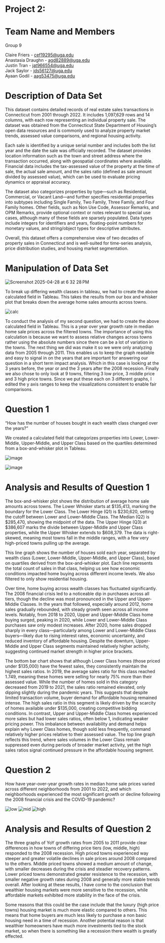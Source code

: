 # Project 2: 

# Team Name and Members 
Group 9 <be>

Claire Friers - cef19295@uga.edu <br/>
Anastasia Draughn - agd82889@uga.edu <br/>
Justin Tran - jat966554@uga.edu <br/>
Jack Saylor - jds56127@uga.edu <br/>
Ayaan Godil - aag53475@uga.edu

# Description of Data Set
This dataset contains detailed records of real estate sales transactions in Connecticut from 2001 through 2022. It includes 1,097,629 rows and 14 columns, with each row representing an individual property sale. The dataset was obtained from the Connecticut State Department of Housing’s open data resources and is commonly used to analyze property market trends, assessed value comparisons, and regional housing activity.

Each sale is identified by a unique serial number and includes both the list year and the date the sale was officially recorded. The dataset provides location information such as the town and street address where the transaction occurred, along with geospatial coordinates where available. Financial data includes the tax-assessed value of the property at the time of sale, the actual sale amount, and the sales ratio (defined as sale amount divided by assessed value), which can be used to evaluate pricing dynamics or appraisal accuracy.

The dataset also categorizes properties by type—such as Residential, Commercial, or Vacant Land—and further specifies residential properties into subtypes including Single Family, Two Family, Three Family, and Four Family homes. Other fields, such as Non Use Code, Assessor Remarks, and OPM Remarks, provide optional context or notes relevant to special use cases, although many of these fields are sparsely populated. Data types include integers for identifiers and years, floating-point numbers for monetary values, and string/object types for descriptive attributes.

Overall, this dataset offers a comprehensive view of two decades of property sales in Connecticut and is well-suited for time-series analysis, price distribution studies, and housing market segmentation.


# Manipulation of Data Set 

![Screenshot 2025-04-28 at 6 32 28 PM](https://github.com/user-attachments/assets/a066956b-6b5f-42c9-a9ed-7a62c0f2b3dc)

To break up differing wealth classes in tableau, we had to create the above calculated field in Tableau. This takes the results from our box and whisker plot that breaks down the average home sales amounts across towns.

![calc](https://github.com/clairefriers/Project2/blob/main/calc.png)

To conduct the analysis of my second question, we had to create the above calculated field in Tableau. This is a year over year growth rate in median home sale prices across the filtered towns. The importance of using this calculation is because we want to assess relative changes across towns rather using the absolute numbers since there can be a lot of variation in the towns.
The next thing we did was make it so we were only analyzing data from 2005 through 2011. This enables us to keep the graph readable and easy to signal in on the years that are important for answering our question in a short term impact analysis. Which in this case is looking at the 3 years before, the year or and the 3 years after the 2008 recession.
Finally we also chose to only look at 9 towns, filtering 3 low price, 3 middle price and 3 high price towns. Since we put these each on 3 different graphs, I edited the y axis ranges to keep the visualizations consistent to enable fair comparisons. 


# Question 1 
“How has the number of houses bought in each wealth class changed over the years?”

We created a calculated field that categorizes properties into Lower, Lower-Middle, Upper-Middle, and Upper Class based on the quartiles determined from a box-and-whisker plot in Tableau.

![image](https://github.com/user-attachments/assets/f28b79da-d33c-40ad-b2e5-b1bbc36dfed2)


![image](https://github.com/user-attachments/assets/4383b9cf-2746-4fee-93e0-83046f524052)


# Analysis and Results of Question 1

The box-and-whisker plot shows the distribution of average home sale amounts across towns. The Lower Whisker starts at $135,413, marking the boundary for the Lower Class. The Lower Hinge (Q1) is $230,620, setting the cutoff between Lower and Lower-Middle Class. The Median (Q2) is $285,470, showing the midpoint of the data. The Upper Hinge (Q3) at $386,607 marks the divide between Upper-Middle and Upper Class properties, while the Upper Whisker extends to $608,379. The data is right-skewed, meaning most towns fall in the middle ranges, with a few very high-priced towns pulling up the average.

This line graph shows the number of houses sold each year, separated by wealth class (Lower, Lower-Middle, Upper-Middle, and Upper Class), based on quartiles derived from the box-and-whisker plot. Each line represents the total count of sales in that class, helping us see how economic conditions impacted home buying across different income levels. We also filtered to only show residential housing.

Over time, home buying across wealth classes has fluctuated significantly. The 2008 financial crisis led to a noticeable dip in purchases across all tiers, though the decline was most pronounced in the Upper and Upper-Middle Classes. In the years that followed, especially around 2012, home sales gradually rebounded, with steady growth seen across all income levels. Notably, from 2018 to 2020, Upper and Upper-Middle Class home buying surged, peaking in 2020, while Lower and Lower-Middle Class purchases saw only modest increases. After 2020, home sales dropped sharply in every class—particularly among Lower and Lower-Middle Class buyers—likely due to rising interest rates, economic uncertainty, and reduced inventory of affordable housing. Despite the downturn, Upper-Middle and Upper Class segments maintained relatively higher activity, suggesting continued market strength in higher price brackets.

The bottom bar chart shows that although Lower Class homes (those priced under $135,000) have the fewest sales, they consistently maintain the highest sales ratios. In 2019, the average sales ratio for this class reached 1.749, meaning these homes were selling for nearly 75% more than their assessed value. While the number of homes sold in this category decreased from 2019 to 2021, the sales ratio remained elevated, only dipping slightly during the pandemic years. This suggests that despite limited transaction volume, buyer demand for affordable housing remained intense. The high sales ratio in this segment is likely driven by the scarcity of homes available under $135,000, creating competitive bidding conditions. In contrast, Upper and Upper-Middle Class homes experienced more sales but had lower sales ratios, often below 1, indicating weaker pricing power. This imbalance between availability and demand helps explain why Lower Class homes, though sold less frequently, command relatively higher prices relative to their assessed value. The top line graph reflects this trend, where sales volumes in the Lower Class remain suppressed even during periods of broader market activity, yet the high sales ratios signal continued pressure in the affordable housing segment.



# Question 2 
How have year-over-year growth rates in median home sale prices varied across different neighborhoods from 2001 to 2022, and which neighborhoods experienced the most significant growth or decline following the 2008 financial crisis and the COVID-19 pandemic? 

![low](https://github.com/clairefriers/Project2/blob/main/low.png)
![mid](https://github.com/clairefriers/Project2/blob/main/middle.png)
![high](https://github.com/clairefriers/Project2/blob/main/high.png)

# Analysis and Results of Question 2
The three graphs of YoY growth rates from 2005 to 2011 provide clear differences in how towns of differing price tiers (low, middle, high) responded to the 2008 recession. High priced towns experienced way steeper and greater volatile declines in sale prices around 2008 compared to the others. Middle priced towns showed a medium amount of change, with smaller decreases during the crisis and steadier recovery patterns. Lower priced towns demonstrated greater resistence to the recession, with smaller negative growth rates during 2008 and generally more stable trends overall. After looking at these results, I have come to the conclusion that wealthier housing markets were more sensitive to the recession, while affordable markets exhibited more stability in the face of the crisis.

Some reasons that this could be the case include that the luxury (high price towns) housing market is much more elastic compared to others. This means that home buyers are much less likely to purchase a non basic housing need in a time of recession. Another potential reason is that wealthier homeowners have much more investments tied to the stock market, so when there is something like a recession there wealth is greatly effected. 




